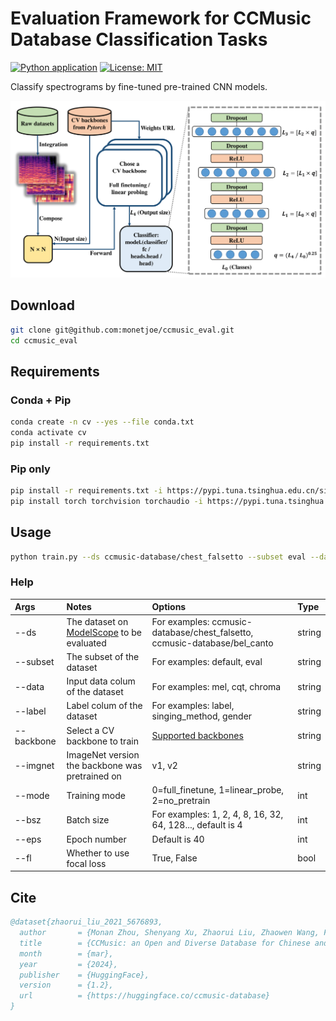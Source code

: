 # Evaluation Framework for CCMusic Database Classification Tasks
[![Python application](https://github.com/monetjoe/ccmusic_eval/actions/workflows/python-app.yml/badge.svg?branch=main)](https://github.com/monetjoe/ccmusic_eval/actions/workflows/python-app.yml)
[![License: MIT](https://img.shields.io/badge/License-MIT-yellow.svg)](https://github.com/monetjoe/ccmusic_eval/blob/main/LICENSE)

Classify spectrograms by fine-tuned pre-trained CNN models.

<img src="./.github/eval.png">

## Download
```bash
git clone git@github.com:monetjoe/ccmusic_eval.git
cd ccmusic_eval
```

## Requirements
### Conda + Pip
```bash
conda create -n cv --yes --file conda.txt
conda activate cv
pip install -r requirements.txt
```

### Pip only
```bash
pip install -r requirements.txt -i https://pypi.tuna.tsinghua.edu.cn/simple
pip install torch torchvision torchaudio -i https://pypi.tuna.tsinghua.edu.cn/simple
```

## Usage
```bash
python train.py --ds ccmusic-database/chest_falsetto --subset eval --data cqt --label singing_method --backbone squeezenet1_1 --fl True --mode 0
```
### Help
| Args       | Notes                                                                                                            | Options                                                                                    | Type   |
| :--------- | :--------------------------------------------------------------------------------------------------------------- | :----------------------------------------------------------------------------------------- | :----- |
| --ds       | The dataset on [ModelScope](https://www.modelscope.cn/organization/ccmusic-database?tab=dataset) to be evaluated | For examples: ccmusic-database/chest_falsetto, ccmusic-database/bel_canto                  | string |
| --subset   | The subset of the dataset                                                                                        | For examples: default, eval                                                                | string |
| --data     | Input data colum of the dataset                                                                                  | For examples: mel, cqt, chroma                                                             | string |
| --label    | Label colum of the dataset                                                                                       | For examples: label, singing_method, gender                                                | string |
| --backbone | Select a CV backbone to train                                                                                    | [Supported backbones](https://www.modelscope.cn/datasets/monetjoe/cv_backbones/dataPeview) | string |
| --imgnet   | ImageNet version the backbone was pretrained on                                                                  | v1, v2                                                                                     | string |
| --mode     | Training mode                                                                                                    | 0=full_finetune, 1=linear_probe, 2=no_pretrain                                             | int    |
| --bsz      | Batch size                                                                                                       | For examples: 1, 2, 4, 8, 16, 32, 64, 128..., default is 4                                 | int    |
| --eps      | Epoch number                                                                                                     | Default is 40                                                                              | int    |
| --fl       | Whether to use focal loss                                                                                        | True, False                                                                                | bool   |

## Cite
```bibtex
@dataset{zhaorui_liu_2021_5676893,
  author       = {Monan Zhou, Shenyang Xu, Zhaorui Liu, Zhaowen Wang, Feng Yu, Wei Li and Baoqiang Han},
  title        = {CCMusic: an Open and Diverse Database for Chinese and General Music Information Retrieval Research},
  month        = {mar},
  year         = {2024},
  publisher    = {HuggingFace},
  version      = {1.2},
  url          = {https://huggingface.co/ccmusic-database}
}
```
